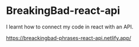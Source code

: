 # BreakingBad-react-api

I learnt how to connect my code in react with an API.

https://breackingbad-phrases-react-api.netlify.app/

